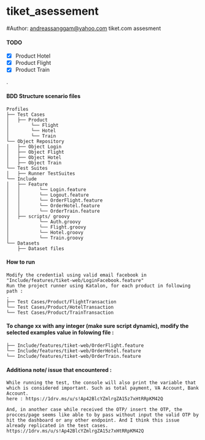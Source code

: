 # tiket_asessement
#Author: andreassanggam@yahoo.com
tiket.com assesment 

#### TODO
- [x] Product Hotel
- [x] Product Flight
- [x] Product Train

.

#### BDD Structure scenario files
```
Profiles
├── Test Cases
│   ├── Product
│     	 └── Flight
│     	 └── Hotel
│     	 └── Train
└── Object Repository
│   ├── Object Login
│   ├── Object Flight
│   ├── Object Hotel
│   ├── Object Train
└── Test Suites
│   ├── Runner TestSuites 
└── Include
│   ├── Feature 
│   │       └── Login.feature
│   │       └── Logout.feature
│   │       └── OrderFlight.feature
│   │       └── OrderHotel.feature
│   │       └── OrderTrain.feature        
│   ├── scripts/ groovy 
│           └── Auth.groovy
│           └── Flight.groovy
│           └── Hotel.groovy
│           └── Train.groovy
└── Datasets
    ├── Dataset files
```


#### How to run
```
Modify the credential using valid email facebook in "Include/features/tiket-web/LoginFacebook.feature"
Run the project runner using Katalon, for each product in following path :
.
├── Test Cases/Product/FlightTransaction
└── Test Cases/Product/HotelTransaction
└── Test Cases/Product/TrainTransaction
```

#### To change xx with any integer (make sure script dynamic), modify the selected examples value in folowing file :
```
├── Include/features/tiket-web/OrderFlight.feature
└── Include/features/tiket-web/OrderHotel.feature
└── Include/features/tiket-web/OrderTrain.feature
```

#### Additiona note/ issue that encountered :
```
While running the test, the console will also print the variable that which is considered important. Such as total payment, VA Account, Bank Account.
here : https://1drv.ms/u/s!Ap42BlcYZmlrgZA15z7xHtRRpKM42Q

And, in another case while received the OTP/ insert the OTP, the procces/page seems like able to by pass without input the valid OTP by hit the dashboard or any other endpoint. And I think this issue already replicated in the test cases.
https://1drv.ms/u/s!Ap42BlcYZmlrgZA15z7xHtRRpKM42Q


```

